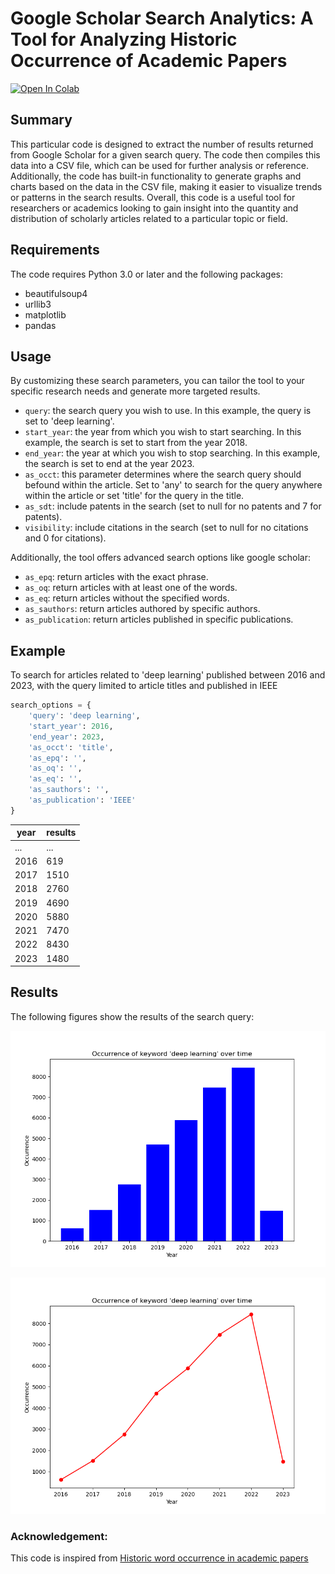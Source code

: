 # Google Scholar Search Analytics: A Tool for Analyzing Historic Occurrence of Academic Papers
[![Open In Colab](https://colab.research.google.com/assets/colab-badge.svg)](https://colab.research.google.com/drive/1hB1Rod0KfG_Ov3lXKdM7HlvJjK8N5ZWF)

## Summary
This particular code is designed to extract the number of results returned from Google Scholar for a given search query. The code then compiles this data into a CSV file, which can be used for further analysis or reference. Additionally, the code has built-in functionality to generate graphs and charts based on the data in the CSV file, making it easier to visualize trends or patterns in the search results. Overall, this code is a useful tool for researchers or academics looking to gain insight into the quantity and distribution of scholarly articles related to a particular topic or field.

## Requirements
The code requires Python 3.0 or later and the following packages:
- beautifulsoup4
- urllib3
- matplotlib
- pandas

## Usage
By customizing these search parameters, you can tailor the tool to your specific research needs and generate more targeted results.
- `query`: the search query you wish to use. In this example, the query is set to 'deep learning'.
- `start_year`: the year from which you wish to start searching. In this example, the search is set to start from the year 2018.
- `end_year`: the year at which you wish to stop searching. In this example, the search is set to end at the year 2023.
- `as_occt`: this parameter determines where the search query should befound within the article. Set to 'any' to search for the query anywhere within the article or set 'title' for the query in the title.
- `as_sdt`: include patents in the search (set to null for no patents and 7 for patents).
- `visibility`: include citations in the search (set to null for no citations and 0 for citations).

Additionally, the tool offers advanced search options like google scholar:
- `as_epq`: return articles with the exact phrase.
- `as_oq`: return articles with at least one of the words.
- `as_eq`: return articles without the specified words.
- `as_sauthors`: return articles authored by specific authors.
- `as_publication`: return articles published in specific publications.


## Example
To search for articles related to 'deep learning' published between 2016 and 2023, with the query limited to article titles and published in IEEE
 
```python
search_options = {
    'query': 'deep learning',
    'start_year': 2016,
    'end_year': 2023,
    'as_occt': 'title',
    'as_epq': '',
    'as_oq': '',
    'as_eq': '',
    'as_sauthors': '',
    'as_publication': 'IEEE'
}
```

| year | results |
|------|---------
| ...  |    ...  |	|
| 2016 |    619  |
| 2017 |    1510  |
| 2018 |    2760  |
| 2019 |    4690 |
| 2020 |    5880 |
| 2021 |    7470 |
| 2022 |    8430 |
| 2023 |    1480 |

## Results

The following figures show the results of the search query:

![Figure 1](/bar_chart.png)

![Figure 2](/line_chart.png)


### Acknowledgement:
This code is inspired from [Historic word occurrence in academic papers
](https://github.com/Pold87/academic-keyword-occurrence)
